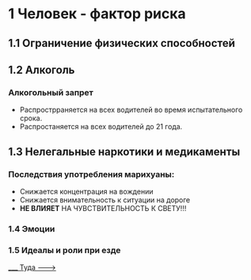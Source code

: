 # 1 Человек - фактор риска

## 1.1 Ограничение физических способностей

## 1.2 Алкоголь
### Алкогольный запрет
+ Распрострраняется на всех водителей во время испытательного срока.
+ Распростаняется на всех водителей до 21 года.

## 1.3 Нелегальные наркотики и медикаменты
### Последствия употребления марихуаны:
+ Снижается концентрация на вождении
+ Снижается внимательность к ситуации на дороге
+ __НЕ ВЛИЯЕТ__ НА ЧУВСТВИТЕЛЬНОСТЬ К СВЕТУ!!!

### 1.4 Эмоции

### 1.5 Идеалы и роли при езде

[___ Туда --->](02%20-%20law%20conditions.md)

